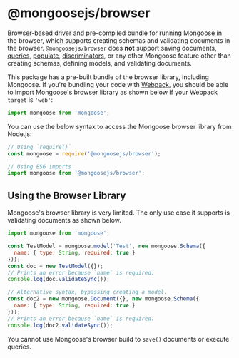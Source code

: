 # @mongoosejs/browser

Browser-based driver and pre-compiled bundle for running Mongoose in the browser, which supports creating schemas and validating documents in the browser.
`@mongoosejs/browser` does **not** support saving documents, [queries](http://mongoosejs.com/docs/queries.html), [populate](http://mongoosejs.com/docs/populate.html), [discriminators](http://mongoosejs.com/docs/discriminators.html), or any other Mongoose feature other than creating schemas, defining models, and validating documents.

This package has a pre-built bundle of the browser library, including Mongoose.
If you're bundling your code with [Webpack](https://webpack.js.org/), you should be able to import Mongoose's browser library as shown below if your Webpack `target` is `'web'`:

```javascript
import mongoose from 'mongoose';
```

You can use the below syntax to access the Mongoose browser library from Node.js:

```javascript
// Using `require()`
const mongoose = require('@mongoosejs/browser');

// Using ES6 imports
import mongoose from '@mongoosejs/browser';
```

## Using the Browser Library

Mongoose's browser library is very limited. The only use case it supports is validating documents as shown below.

```javascript
import mongoose from 'mongoose';

const TestModel = mongoose.model('Test', new mongoose.Schema({
  name: { type: String, required: true }
}));
const doc = new TestModel({});
// Prints an error because `name` is required.
console.log(doc.validateSync());

// Alternative syntax, bypassing creating a model.
const doc2 = new mongoose.Document({}, new mongoose.Schema({
  name: { type: String, required: true }
}));
// Prints an error because `name` is required.
console.log(doc2.validateSync());
```

You cannot use Mongoose's browser build to `save()` documents or execute queries.
